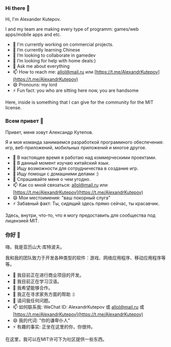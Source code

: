 ### Hi there 👋
Hi, I'm Alexander Kutepov. 

I and my team are making every type of programm: games/web apps/mobile apps and etc.

- 🔭 I'm currently working on commercial projects. 
- 🌱 I’m currently learning Chinese 
- 👯 I’m looking to collaborate in gamedev
- 🤔 I’m looking for help with home deals:)
- 💬 Ask me about everything
- 📫 How to reach me: [allol@mail.ru](mailto:allol@mail.ru) или [https://t.me/AlexandrKutepov](https://t.me/AlexandrKutepov)
- 😄 Pronouns: my lord
- ⚡ Fun fact: you who are sitting here now, you are handsome

 Here, inside is something that I can give for the community for the MIT license.

### Всем привет 👋
Привет, меня зовут Александр Кутепов.

Я и моя команда занимаемся разработкой программного обеспечения: игр, веб-приложений, мобильных приложений и многое другое.

- 🔭 В настоящее время я работаю над коммерческими проектами.
- 🌱 В данный момент изучаю китайский язык.
- 👯 Ищу возможности для сотрудничества в создание игр.
- 🤔 Ищу помощи с домашними делами :)
- 💬 Спрашивайте меня о чем угодно.
- 📫 Как со мной связаться:  [allol@mail.ru](mailto:allol@mail.ru) или [https://t.me/AlexandrKutepov](https://t.me/AlexandrKutepov) 
- 😄 Мои местоимения: "ваш покорный слуга"
- ⚡ Забавный факт: Ты, сидящий здесь прямо сейчас, ты красавчик.

Здесь, внутри, что-то, что я могу предоставить для сообщества под лицензией MIT.

### 你好 👋
嗨，我是亚历山大·库特波夫。

我和我的团队致力于开发各种类型的软件：游戏、网络应用程序、移动应用程序等等。

- 🔭 我目前正在进行商业项目的开发。
- 🌱 我目前正在学习汉语。
- 👯 我希望能够合作。
- 🤔 我正在寻求家务方面的帮助 :)
- 💬 请问我任何问题。
- 📫 如何联系我: WeChat ID: AlexandrKutepov 或 [allol@mail.ru](mailto:allol@mail.ru) 或 [https://t.me/AlexandrKutepov](https://t.me/AlexandrKutepov)
- 😄 我的代词: "你的谦卑仆人"
- ⚡ 有趣的事实: 正坐在这里的你，你很帅。

在这里，我可以在MIT许可下为社区提供一些东西。



<!--
**AlexKutepov/AlexKutepov** is a ✨ _special_ ✨ repository because its `README.md` (this file) appears on your GitHub profile.

Here are some ideas to get you started:


-->

